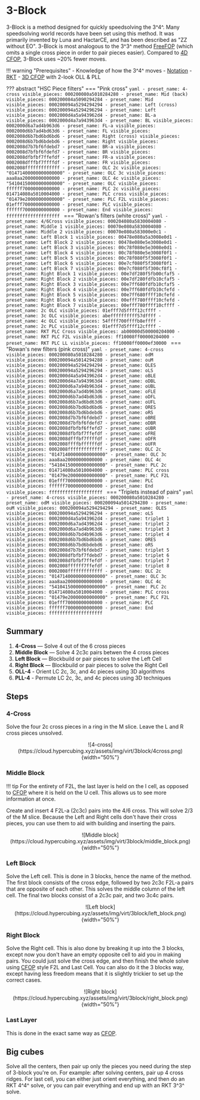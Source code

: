 # 3-Block

3-Block is a method designed for quickly speedsolving the 3^4^. Many speedsolving world records have been set using this method. It was primarily invented by Luna and HactarCE, and has been described as "ZZ without EO". 3-Block is most analogous to the 3^3^ method [FreeFOP] (which omits a single cross piece in order to pair pieces easier). Compared to [4D CFOP](/methods/3x3x3x3/cfop.md), 3-Block uses ~20% fewer moves.

!!! warning "Prerequisites"
    - Knowledge of how the 3^4^ moves
    - [Notation](/notation.md)
    - [RKT](/techniques/rkt.md)
    - [3D CFOP](https://jperm.net/3x3/cfop) with 2-look OLL & PLL

[FreeFOP]: https://www.speedsolving.com/wiki/index.php/FreeFOP

??? abstract "HSC Piece filters"
    === "Pink cross"
        ```yaml
        - preset_name: 4-cross
          visible_pieces: 000200080a5010284280
        - preset_name: Mid (back)
          visible_pieces: 000200084a5090294284
        - preset_name: Mid
          visible_pieces: 000200094a5294294294
        - preset_name: Left (cross)
          visible_pieces: 000200094a5294296294
        - preset_name: Left
          visible_pieces: 0002000d4a5a943962d4
        - preset_name: BL-a
          visible_pieces: 0002000d4a7a943963d4
        - preset_name: BL
          visible_pieces: 0002000d6a7ad4b963d6
        - preset_name: FL-a
          visible_pieces: 0002000d6b7ad4bd63d6
        - preset_name: FL
          visible_pieces: 0002008d6b7bd6bd6bd6
        - preset_name: Right (cross)
          visible_pieces: 0002008d6b7bd6bdebd6
        - preset_name: Right
          visible_pieces: 0002008d7b7bf6fdebd7
        - preset_name: BR-a
          visible_pieces: 0002008d7bfbf6fdefd7
        - preset_name: BR
          visible_pieces: 0002008dfbfbf7ffefdf
        - preset_name: FR-a
          visible_pieces: 0002008dfffbf7ffffdf
        - preset_name: FR
          visible_pieces: 0002008fffffffffffff
        - preset_name: OLC 2c
          visible_pieces: "01471400000000000000"
        - preset_name: OLC 3c
          visible_pieces: aaa8aa20000000000000
        - preset_name: OLC 4c
          visible_pieces: "54104150000000000000"
        - preset_name: OLC
          visible_pieces: ffffff70000000000000
        - preset_name: PLC 2c
          visible_pieces: 014714080a5010004000
        - preset_name: PLC cross
          visible_pieces: "01479e20000000000000"
        - preset_name: PLC F2L
          visible_pieces: 01efff70000000000000
        - preset_name: PLC
          visible_pieces: ffffff70000000000000
        - preset_name: End
          visible_pieces: ffffffffffffffffffff
        ```
    === "Rowan's filters (white cross)"
        ```yaml
        - preset_name: 4/6Cross
          visible_pieces: 000204080a5830004080
        - preset_name: Middle 1
          visible_pieces: 00070e080a5830004080
        - preset_name: Middle 2
          visible_pieces: 00070e080a583000e0c1
        - preset_name: Left Block 1
          visible_pieces: 00478e080a5a3008e0d1
        - preset_name: Left Block 2
          visible_pieces: 00478e080e5e3008e0d1
        - preset_name: Left Block 3
          visible_pieces: 00c78f080e5e3008e0d1
        - preset_name: Left Block 4
          visible_pieces: 00c78f080e5e3008f0f1
        - preset_name: Left Block 5
          visible_pieces: 00c78f080f5f3008f0f1
        - preset_name: Left Block 6
          visible_pieces: 00e7cf080f5f3008f0f1
        - preset_name: Left Block 7
          visible_pieces: 00e7cf080f5f300cf8f1
        - preset_name: Right Block 1
          visible_pieces: 00e7df280f5fb00cfaf5
        - preset_name: Right Block 2
          visible_pieces: 00e7df280fdfb10cfaf5
        - preset_name: Right Block 3
          visible_pieces: 00e7ff680fdfb10cfaf5
        - preset_name: Right Block 4
          visible_pieces: 00e7ff680fdfb10cfefd
        - preset_name: Right Block 5
          visible_pieces: 00e7ff680ffff10cfefd
        - preset_name: Right Block 6
          visible_pieces: 00efff780ffff10cfefd
        - preset_name: Right Block 7
          visible_pieces: 00efff780ffff10cffff
        - preset_name: 2c OLC
          visible_pieces: 01efff7d5ffff12cffff
        - preset_name: 3c OLC
          visible_pieces: abeffffffffff57dffff
        - preset_name: 4c OLC
          visible_pieces: 54ffff700ffffb8effff
        - preset_name: 2c PLC
          visible_pieces: 01efff7d5ffff12cffff
        - preset_name: RKT PLC Cross
          visible_pieces: ab00000d500000204000
        - preset_name: RKT PLC F2L
          visible_pieces: ff10008ff00000204000
        - preset_name: RKT PLC LL
          visible_pieces: ff10008ff0000ef30000
        ```
    === "Rowan's new filters (pink cross)"
        ```yaml
        - preset_name: 4-cross
          visible_pieces: 000200080a5010284280
        - preset_name: odM
          visible_pieces: 000200094a5014294280
        - preset_name: ouM
          visible_pieces: 000200094a5294294294
        - preset_name: OLES
          visible_pieces: 000200094a5294296294
        - preset_name: oLS
          visible_pieces: 0002000d4a5a943962d4
        - preset_name: oBLE
          visible_pieces: 0002000d4a7a943963d4
        - preset_name: oDBL
          visible_pieces: 0002000d6a7a94b963d4
        - preset_name: oUBL
          visible_pieces: 0002000d6a7ad4b963d6
        - preset_name: oFLE
          visible_pieces: 0002000d6b7ad4bd63d6
        - preset_name: oDFL
          visible_pieces: 0002008d6b7ad6bd63d6
        - preset_name: oUFL
          visible_pieces: 0002008d6b7bd6bd6bd6
        - preset_name: ORES
          visible_pieces: 0002008d6b7bd6bdebd6
        - preset_name: oRS
          visible_pieces: 0002008d7b7bf6fdebd7
        - preset_name: oBRE
          visible_pieces: 0002008d7bfbf6fdefd7
        - preset_name: oDBR
          visible_pieces: 0002008dfbfbf6ffefd7
        - preset_name: oUBR
          visible_pieces: 0002008dfbfbf7ffefdf
        - preset_name: oFRE
          visible_pieces: 0002008dfffbf7ffffdf
        - preset_name: oDFR
          visible_pieces: 0002008ffffbffffffdf
        - preset_name: oUFR
          visible_pieces: 0002008fffffffffffff
        - preset_name: OLC 2c
          visible_pieces: "01471400000000000000"
        - preset_name: OLC 3c
          visible_pieces: aaa8aa20000000000000
        - preset_name: OLC 4c
          visible_pieces: "54104150000000000000"
        - preset_name: PLC 2c
          visible_pieces: 014714080a5010004000
        - preset_name: PLC cross
          visible_pieces: "01479e20000000000000"
        - preset_name: PLC F2L
          visible_pieces: 01efff70000000000000
        - preset_name: PLC
          visible_pieces: ffffff70000000000000
        - preset_name: End
          visible_pieces: ffffffffffffffffffff
        ```
    === "Triplets instead of pairs"
        ```yaml
        - preset_name: 4-cross
          visible_pieces: 000200080a5010284280
        - preset_name: odM
          visible_pieces: 000200094a5014294280
        - preset_name: ouM
          visible_pieces: 000200094a5294294294
        - preset_name: OLES
          visible_pieces: 000200094a5294296294
        - preset_name: oLS
          visible_pieces: 0002000d4a5a943962d4
        - preset_name: triplet 1
          visible_pieces: 0002000d6a7ad43962d4
        - preset_name: triplet 2
          visible_pieces: 0002000d6a7ad4b963d6
        - preset_name: triplet 3
          visible_pieces: 0002008d6b7bd4b963d6
        - preset_name: triplet 4
          visible_pieces: 0002008d6b7bd6bd6bd6
        - preset_name: ORES
          visible_pieces: 0002008d6b7bd6bdebd6
        - preset_name: oRS
          visible_pieces: 0002008d7b7bf6fdebd7
        - preset_name: triplet 5
          visible_pieces: 0002008dfbfbf7fdebd7
        - preset_name: triplet 6
          visible_pieces: 0002008dfbfbf7ffefdf
        - preset_name: triplet 7
          visible_pieces: 0002008ffffff7ffefdf
        - preset_name: triplet 8
          visible_pieces: 0002008fffffffffffff
        - preset_name: OLC 2c
          visible_pieces: "01471400000000000000"
        - preset_name: OLC 3c
          visible_pieces: aaa8aa20000000000000
        - preset_name: OLC 4c
          visible_pieces: "54104150000000000000"
        - preset_name: PLC 2c
          visible_pieces: 014714080a5010004000
        - preset_name: PLC cross
          visible_pieces: "01479e20000000000000"
        - preset_name: PLC F2L
          visible_pieces: 01efff70000000000000
        - preset_name: PLC
          visible_pieces: ffffff70000000000000
        - preset_name: End
          visible_pieces: ffffffffffffffffffff
        ```

## Summary

1. **4-Cross** — Solve 4 out of the 6 cross pieces
2. **Middle Block** — Solve 4 2c3c pairs betwen the 4 cross pieces
3. **Left Block** — Blockbuild or pair pieces to solve the Left Cell
4. **Right Block** — Blockbuild or pair pieces to solve the Right Cell
5. **OLL-4** - Orient LC 2c, 3c, and 4c pieces using 3D algorithms
6. **PLL-4** - Permute LC 2c, 3c, and 4c pieces using 3D techniques

## Steps

### 4-Cross

Solve the four 2c cross pieces in a ring in the M slice. Leave the L and R cross pieces unsolved.

<center>![4-cross](https://cloud.hypercubing.xyz/assets/img/virt/3block/4cross.png){width="50%"}</center>

### Middle Block

!!! tip
    For the entirety of F2L, the last layer is held on the I cell, as opposed to [CFOP](/methods/3x3x3x3/cfop.md) where it is held on the U cell. This allows us to see more information at once.

Create and insert 4 F2L-a (2c3c) pairs into the 4/6 cross. This will solve 2/3 of the M slice. Because the Left and Right cells don't have their cross pieces, you can use them to aid with building and inserting the pairs.

<center>![Middle block](https://cloud.hypercubing.xyz/assets/img/virt/3block/middle_block.png){width="50%"}</center>

### Left Block

Solve the Left cell. This is done in 3 blocks, hence the name of the method. The first block consists of the cross edge, followed by two 2c3c F2L-a pairs that are opposite of each other. This solves the middle column of the left cell. The final two blocks consist of a 2c3c pair, and two 3c4c pairs.

<center>![Left block](https://cloud.hypercubing.xyz/assets/img/virt/3block/left_block.png){width="50%"}</center>

### Right Block

Solve the Right cell. This is also done by breaking it up into the 3 blocks, except now you don't have an empty opposite cell to aid you in making pairs. You could just solve the cross edge, and then finish the whole solve using [CFOP](/methods/3x3x3x3/cfop.md) style F2L and Last Cell. You can also do it the 3 blocks way, except having less freedom means that it is slightly trickier to set up the correct cases.

<center>![Right block](https://cloud.hypercubing.xyz/assets/img/virt/3block/right_block.png){width="50%"}</center>

### Last Layer

This is done in the exact same way as [CFOP](/methods/3x3x3x3/cfop.md#oll-4).

## Big cubes

Solve all the centers, then pair up only the pieces you need during the step of 3-block you're on. For example: after solving centers, pair up 4 cross ridges. For last cell, you can either just orient everything, and then do an RKT 4^4^ solve, or you can pair everything and end up with an RKT 3^3^ solve.

